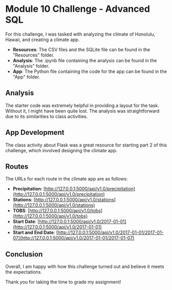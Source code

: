 # Module 10 Challenge - Advanced SQL

For this challenge, I was tasked with analyzing the climate of Honolulu, Hawaii, and creating a climate app.

- **Resources**: The CSV files and the SQLite file can be found in the "Resources" folder.
- **Analysis**: The .ipynb file containing the analysis can be found in the "Analysis" folder.
- **App**: The Python file containing the code for the app can be found in the "App" folder.

## Analysis
The starter code was extremely helpful in providing a layout for the task. Without it, I might have been quite lost. The analysis was straightforward due to its similarities to class activities.

## App Development
The class activity about Flask was a great resource for starting part 2 of this challenge, which involved designing the climate app.

## Routes
The URLs for each route in the climate app are as follows:

- **Precipitation**: [http://127.0.0.1:5000/api/v1.0/precipitation](http://127.0.0.1:5000/api/v1.0/precipitation)
- **Stations**: [http://127.0.0.1:5000/api/v1.0/stations](http://127.0.0.1:5000/api/v1.0/stations)
- **TOBS**: [http://127.0.0.1:5000/api/v1.0/tobs](http://127.0.0.1:5000/api/v1.0/tobs)
- **Start Date**: [http://127.0.0.1:5000/api/v1.0/2017-01-01](http://127.0.0.1:5000/api/v1.0/2017-01-01)
- **Start and End Date**: [http://127.0.0.1:5000/api/v1.0/2017-01-01/2017-01-07](http://127.0.0.1:5000/api/v1.0/2017-01-01/2017-01-07)

## Conclusion
Overall, I am happy with how this challenge turned out and believe it meets the expectations.

Thank you for taking the time to grade my assignment!
